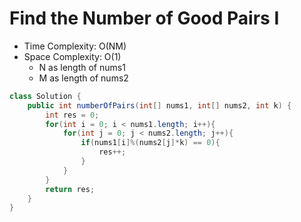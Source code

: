 # Find the Number of Good Pairs I

- Time Complexity: O(NM)
- Space Complexity: O(1)
  - N as length of nums1
  - M as length of nums2

```java
class Solution {
    public int numberOfPairs(int[] nums1, int[] nums2, int k) {
        int res = 0;
        for(int i = 0; i < nums1.length; i++){
            for(int j = 0; j < nums2.length; j++){
                if(nums1[i]%(nums2[j]*k) == 0){
                    res++;
                }
            }
        }
        return res;    
    }
}
```